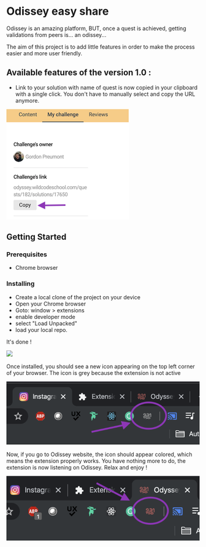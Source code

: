 # Odissey easy share

Odissey is an amazing platform, BUT, once a quest is achieved, getting validations from peers is... an odissey...

The aim of this project is to add little features in order to make the process easier and more user friendly.

## Available features of the version 1.0 :

* Link to your solution with name of quest is now copied in your clipboard with a single click. You don't have to manually select and copy the URL anymore.

![](ressources/feature1.png)

## Getting Started

### Prerequisites

* Chrome browser

### Installing

* Create a local clone of the project on your device
* Open your Chrome browser
* Goto: window > extensions
* enable developer mode
* select "Load Unpacked"
* load your local repo. 

It's done !


![](https://developer.chrome.com/static/images/get_started/load_extension.png)


Once installed, you should see a new icon appearing on the top left corner of your browser.
The icon is grey because the extension is not active

![](ressources/inasctive.png)


Now, if you go to Odissey website, the icon should appear colored, which means the extension properly works. You have nothing more to do, the extension is now listening on Odissey. Relax and enjoy !

![](ressources/active.png)

